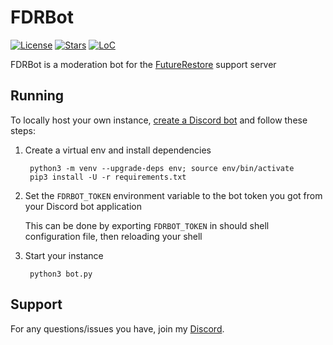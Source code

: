 # FDRBot

[![License](https://img.shields.io/github/license/m1stadev/FDRBot)](https://github.com/m1stadev/FDRBot)
[![Stars](https://img.shields.io/github/stars/m1stadev/FDRBot)]((https://github.com/m1stadev/FDRBot))
[![LoC](https://img.shields.io/tokei/lines/github/m1stadev/FDRBot)](https://github.com/m1stadev/FDRBot)

FDRBot is a moderation bot for the [FutureRestore](https://github.com/m1stadev/futurerestore) support server

## Running

To locally host your own instance, [create a Discord bot](https://discord.com/developers) and follow these steps:

1. Create a virtual env and install dependencies

        python3 -m venv --upgrade-deps env; source env/bin/activate
        pip3 install -U -r requirements.txt

2.  Set the `FDRBOT_TOKEN` environment variable to the bot token you got from your Discord bot application

    This can be done by exporting `FDRBOT_TOKEN` in should shell configuration file, then reloading your shell

3. Start your instance

        python3 bot.py

## Support

For any questions/issues you have, join my [Discord](https://m1sta.xyz/discord).
